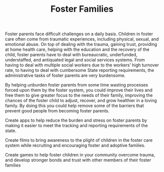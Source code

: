 ﻿---
title: Foster Families 
intro: How can we leverage technology, films, or games to help provide a loving home for every child?
champions:
- name:
    The For the City Network 
  logo:
    ftcn.png
  url:
    http://www.forthecity.org/
---
Foster parents face difficult challenges on a daily basis. Children in foster care often come from traumatic experiences, including physical, sexual, and emotional abuse. On top of dealing with the trauma, gaining  trust, providing at home health care, helping with the education and the recovery of the child, foster parents have to deal with  bureaucratic, underfunded, understaffed, and antiquated legal and social services systems. From having to deal with multiple social workers due to the workers’ high turnover rate, to having to deal with cumbersome State reporting requirements, the administrative tasks of foster parents are very burdensome. 

By helping unburden foster parents from some time wasting processes forced upon them by the foster system, you could improve their lives and free them to give greater focus to the needs of their family, improving the chances of the foster child to adjust, recover, and grow healthier in a loving family. By doing this you could help remove some of the barriers that prevent good people from becoming foster parents. 

Create apps to help reduce the burden and stress on foster parents by making it easier to meet the tracking and reporting requirements of the state.

Create films to bring awareness to the plight of children in the foster care system while recruiting and encouraging foster and adoptive families.

Create games to help foster children in your community overcome trauma, and develop stronger bonds and trust with other members of their foster families
